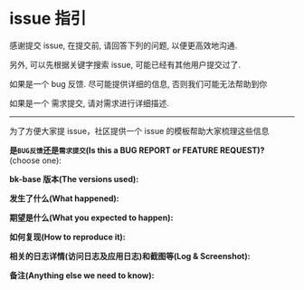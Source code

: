 # issue 指引

感谢提交 issue, 在提交前, 请回答下列的问题, 以便更高效地沟通.

另外, 可以先根据关键字搜索 issue, 可能已经有其他用户提交过了.

如果是一个 bug 反馈. 尽可能提供详细的信息, 否则我们可能无法帮助到你

如果是一个 需求提交, 请对需求进行详细描述.

----

为了方便大家提 issue，社区提供一个 issue 的模板帮助大家梳理这些信息


**是`BUG反馈`还是`需求提交`(Is this a BUG REPORT or FEATURE REQUEST)?** (choose one):

**bk-base 版本(The versions used):**

**发生了什么(What happened):**

**期望是什么(What you expected to happen):**

**如何复现(How to reproduce it):**

**相关的日志详情(访问日志及应用日志)和截图等(Log & Screenshot):**

**备注(Anything else we need to know):** 





